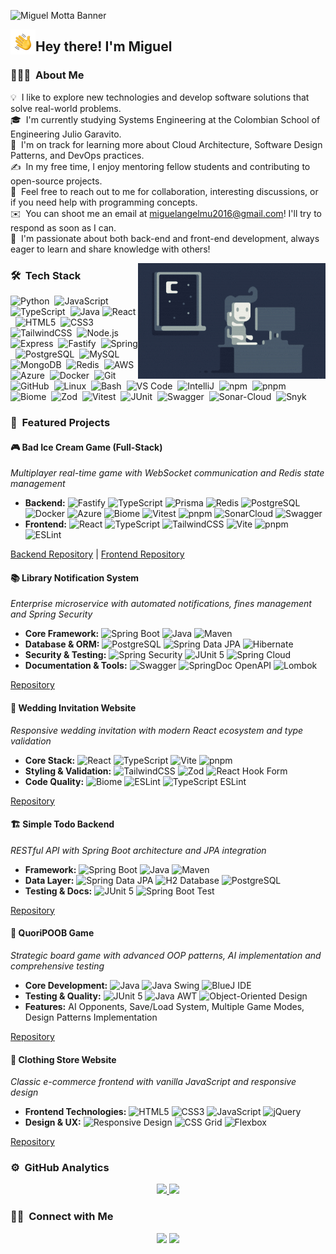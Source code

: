 ![Miguel Motta Banner](https://raw.githubusercontent.com/MIGUEL-MOTTA-U/MIGUEL-MOTTA-U/master/assets/!impossible.JPG)

<img alt="Night Coding" src="https://raw.githubusercontent.com/MIGUEL-MOTTA-U/MIGUEL-MOTTA-U/master/assets/Hand%20Wave.gif" width='40' align="left"/><h2>Hey there! I'm Miguel</h2>

### 👨🏻‍💻 &nbsp;About Me

💡 &nbsp;I like to explore new technologies and develop software solutions that solve real-world problems.\
🎓 &nbsp;I'm currently studying Systems Engineering at the Colombian School of Engineering Julio Garavito.\
🌱 &nbsp;I'm on track for learning more about Cloud Architecture, Software Design Patterns, and DevOps practices.\
✍️ &nbsp;In my free time, I enjoy mentoring fellow students and contributing to open-source projects.\
💬 &nbsp;Feel free to reach out to me for collaboration, interesting discussions, or if you need help with programming concepts.\
✉️ &nbsp;You can shoot me an email at miguelangelmu2016@gmail.com! I'll try to respond as soon as I can.\
📄 &nbsp;I'm passionate about both back-end and front-end development, always eager to learn and share knowledge with others!

<img alt="Night Coding" src="https://raw.githubusercontent.com/MIGUEL-MOTTA-U/MIGUEL-MOTTA-U/master/assets/Night-Coding.gif" align="right"/>

### 🛠 &nbsp;Tech Stack

<!-- Languages -->
![Python](https://img.shields.io/badge/-Python-05122A?style=flat&logo=python)&nbsp;
![JavaScript](https://img.shields.io/badge/-JavaScript-05122A?style=flat&logo=javascript)&nbsp;
![TypeScript](https://img.shields.io/badge/-TypeScript-05122A?style=flat&logo=typescript)&nbsp;
![Java](https://img.shields.io/badge/Java-05122A?style=flat&logo=OpenJDK&logoColor=FFA518)&nbsp;![React](https://img.shields.io/badge/-React-05122A?style=flat&logo=react)&nbsp;
![HTML5](https://img.shields.io/badge/-HTML5-05122A?style=flat&logo=HTML5)&nbsp;
![CSS3](https://img.shields.io/badge/-CSS3-05122A?style=flat&logo=CSS3&logoColor=1572B6)&nbsp;
![TailwindCSS](https://img.shields.io/badge/-TailwindCSS-05122A?style=flat&logo=tailwind-css)&nbsp;
![Node.js](https://img.shields.io/badge/-Node.js-05122A?style=flat&logo=node.js)&nbsp;
![Express](https://img.shields.io/badge/-Express-05122A?style=flat&logo=express)&nbsp;
![Fastify](https://img.shields.io/badge/-Fastify-05122A?style=flat&logo=fastify)&nbsp;
![Spring](https://img.shields.io/badge/-Spring-05122A?style=flat&logo=spring)&nbsp;
![PostgreSQL](https://img.shields.io/badge/-PostgreSQL-05122A?style=flat&logo=postgresql)&nbsp;
![MySQL](https://img.shields.io/badge/-MySQL-05122A?style=flat&logo=mysql)&nbsp;
![MongoDB](https://img.shields.io/badge/-MongoDB-05122A?style=flat&logo=mongodb)&nbsp;
![Redis](https://img.shields.io/badge/-Redis-05122A?style=flat&logo=redis)&nbsp;
![AWS](https://img.shields.io/badge/-AWS-05122A?style=flat&logo=amazon-aws)&nbsp;
![Azure](https://img.shields.io/badge/-Azure-05122A?style=flat&logo=microsoft-azure)&nbsp;
![Docker](https://img.shields.io/badge/-Docker-05122A?style=flat&logo=docker)&nbsp;
![Git](https://img.shields.io/badge/-Git-05122A?style=flat&logo=git)&nbsp;
![GitHub](https://img.shields.io/badge/-GitHub-05122A?style=flat&logo=github)&nbsp;
![Linux](https://img.shields.io/badge/-Linux-05122A?style=flat&logo=linux)&nbsp;
![Bash](https://img.shields.io/badge/Bash-05122A?style=flat&logo=gnubash&logoColor=white)&nbsp;
![VS Code](https://img.shields.io/badge/-VS%20Code-05122A?style=flat&logo=visual-studio-code&logoColor=007ACC)&nbsp;
![IntelliJ](https://img.shields.io/badge/-IntelliJ-05122A?style=flat&logo=intellij-idea)&nbsp;
![npm](https://img.shields.io/badge/-npm-05122A?style=flat&logo=npm)&nbsp;
![pnpm](https://img.shields.io/badge/-pnpm-05122A?style=flat&logo=pnpm)&nbsp;
![Biome](https://img.shields.io/badge/-biome-05122A?style=flat&logo=biome)&nbsp;
![Zod](https://img.shields.io/badge/-zod-05122A?style=flat&logo=zod)&nbsp;
![Vitest](https://img.shields.io/badge/-vitest-05122A?style=flat&logo=vitest)&nbsp;
![JUnit](https://img.shields.io/badge/-junit5-05122A?style=flat&logo=junit5)&nbsp;
![Swagger](https://img.shields.io/badge/-Swagger-05122A?style=flat&logo=swagger&logoColor=white)&nbsp;
![Sonar-Cloud](https://img.shields.io/badge/-Sonar%20Cloud-05122A?style=flat&logo=sonar&logoColor=white)&nbsp;
![Snyk](https://img.shields.io/badge/-Snyk-05122A?style=flat&logo=snyk&logoColor=white)&nbsp;

### 📁 &nbsp;Featured Projects

#### 🎮 **Bad Ice Cream Game** (Full-Stack)
*Multiplayer real-time game with WebSocket communication and Redis state management*
- **Backend:** ![Fastify](https://img.shields.io/badge/-Fastify-05122A?style=flat&logo=fastify)&nbsp;![TypeScript](https://img.shields.io/badge/-TypeScript-05122A?style=flat&logo=typescript)&nbsp;![Prisma](https://img.shields.io/badge/-Prisma-05122A?style=flat&logo=prisma)&nbsp;![Redis](https://img.shields.io/badge/-Redis-05122A?style=flat&logo=redis)&nbsp;![PostgreSQL](https://img.shields.io/badge/-PostgreSQL-05122A?style=flat&logo=postgresql)&nbsp;![Docker](https://img.shields.io/badge/-Docker-05122A?style=flat&logo=docker)&nbsp;![Azure](https://img.shields.io/badge/-Azure-05122A?style=flat&logo=microsoft-azure)&nbsp;![Biome](https://img.shields.io/badge/-biome-05122A?style=flat&logo=biome)&nbsp;![Vitest](https://img.shields.io/badge/-vitest-05122A?style=flat&logo=vitest)&nbsp;![pnpm](https://img.shields.io/badge/-pnpm-05122A?style=flat&logo=pnpm)&nbsp;![SonarCloud](https://img.shields.io/badge/-SonarCloud-05122A?style=flat&logo=sonar)&nbsp;![Swagger](https://img.shields.io/badge/-Swagger-05122A?style=flat&logo=swagger&logoColor=white)
- **Frontend:** ![React](https://img.shields.io/badge/-React-05122A?style=flat&logo=react)&nbsp;![TypeScript](https://img.shields.io/badge/-TypeScript-05122A?style=flat&logo=typescript)&nbsp;![TailwindCSS](https://img.shields.io/badge/-TailwindCSS-05122A?style=flat&logo=tailwind-css)&nbsp;![Vite](https://img.shields.io/badge/-Vite-05122A?style=flat&logo=vite)&nbsp;![pnpm](https://img.shields.io/badge/-pnpm-05122A?style=flat&logo=pnpm)&nbsp;![ESLint](https://img.shields.io/badge/-ESLint-05122A?style=flat&logo=eslint)

[Backend Repository](https://github.com/MIGUEL-MOTTA-U/The-Matrix-Back) | [Frontend Repository](https://github.com/andresserrato2004/The-Matrix-Front)

#### 📚 **Library Notification System**
*Enterprise microservice with automated notifications, fines management and Spring Security*
- **Core Framework:** ![Spring Boot](https://img.shields.io/badge/-Spring%20Boot-05122A?style=flat&logo=spring-boot)&nbsp;![Java](https://img.shields.io/badge/Java-05122A?style=flat&logo=OpenJDK&logoColor=FFA518)&nbsp;![Maven](https://img.shields.io/badge/-Maven-05122A?style=flat&logo=apache-maven)
- **Database & ORM:** ![PostgreSQL](https://img.shields.io/badge/-PostgreSQL-05122A?style=flat&logo=postgresql)&nbsp;![Spring Data JPA](https://img.shields.io/badge/-Spring%20Data%20JPA-05122A?style=flat&logo=spring)&nbsp;![Hibernate](https://img.shields.io/badge/-Hibernate-05122A?style=flat&logo=hibernate)
- **Security & Testing:** ![Spring Security](https://img.shields.io/badge/-Spring%20Security-05122A?style=flat&logo=spring-security)&nbsp;![JUnit 5](https://img.shields.io/badge/-JUnit%205-05122A?style=flat&logo=junit5)&nbsp;![Spring Cloud](https://img.shields.io/badge/-Spring%20Cloud-05122A?style=flat&logo=spring)
- **Documentation & Tools:** ![Swagger](https://img.shields.io/badge/-Swagger-05122A?style=flat&logo=swagger&logoColor=white)&nbsp;![SpringDoc OpenAPI](https://img.shields.io/badge/-SpringDoc%20OpenAPI-05122A?style=flat&logo=openapiinitiative)&nbsp;![Lombok](https://img.shields.io/badge/-Lombok-05122A?style=flat&logo=lombok)

[Repository](https://github.com/thesrcielos/spammers)

#### 💒 **Wedding Invitation Website**
*Responsive wedding invitation with modern React ecosystem and type validation*
- **Core Stack:** ![React](https://img.shields.io/badge/-React-05122A?style=flat&logo=react)&nbsp;![TypeScript](https://img.shields.io/badge/-TypeScript-05122A?style=flat&logo=typescript)&nbsp;![Vite](https://img.shields.io/badge/-Vite-05122A?style=flat&logo=vite)&nbsp;![pnpm](https://img.shields.io/badge/-pnpm-05122A?style=flat&logo=pnpm)
- **Styling & Validation:** ![TailwindCSS](https://img.shields.io/badge/-TailwindCSS-05122A?style=flat&logo=tailwind-css)&nbsp;![Zod](https://img.shields.io/badge/-zod-05122A?style=flat&logo=zod)&nbsp;![React Hook Form](https://img.shields.io/badge/-React%20Hook%20Form-05122A?style=flat&logo=reacthookform)
- **Code Quality:** ![Biome](https://img.shields.io/badge/-biome-05122A?style=flat&logo=biome)&nbsp;![ESLint](https://img.shields.io/badge/-ESLint-05122A?style=flat&logo=eslint)&nbsp;![TypeScript ESLint](https://img.shields.io/badge/-TS%20ESLint-05122A?style=flat&logo=typescript)

[Repository](https://github.com/MIGUEL-MOTTA-U/web-invitation)

#### 🏗️ **Simple Todo Backend**
*RESTful API with Spring Boot architecture and JPA integration*
- **Framework:** ![Spring Boot](https://img.shields.io/badge/-Spring%20Boot-05122A?style=flat&logo=spring-boot)&nbsp;![Java](https://img.shields.io/badge/Java-05122A?style=flat&logo=OpenJDK&logoColor=FFA518)&nbsp;![Maven](https://img.shields.io/badge/-Maven-05122A?style=flat&logo=apache-maven)
- **Data Layer:** ![Spring Data JPA](https://img.shields.io/badge/-Spring%20Data%20JPA-05122A?style=flat&logo=spring)&nbsp;![H2 Database](https://img.shields.io/badge/-H2%20Database-05122A?style=flat&logo=h2)&nbsp;![PostgreSQL](https://img.shields.io/badge/-PostgreSQL-05122A?style=flat&logo=postgresql)
- **Testing & Docs:** ![JUnit 5](https://img.shields.io/badge/-JUnit%205-05122A?style=flat&logo=junit5)&nbsp;![Spring Boot Test](https://img.shields.io/badge/-Spring%20Boot%20Test-05122A?style=flat&logo=spring)

[Repository](https://github.com/MIGUEL-MOTTA-U/BarquitaBackend)

#### 🎯 **QuoriPOOB Game**
*Strategic board game with advanced OOP patterns, AI implementation and comprehensive testing*
- **Core Development:** ![Java](https://img.shields.io/badge/Java-05122A?style=flat&logo=OpenJDK&logoColor=FFA518)&nbsp;![Java Swing](https://img.shields.io/badge/-Java%20Swing-05122A?style=flat&logo=java)&nbsp;![BlueJ IDE](https://img.shields.io/badge/-BlueJ-05122A?style=flat&logo=java)
- **Testing & Quality:** ![JUnit 5](https://img.shields.io/badge/-JUnit%205-05122A?style=flat&logo=junit5)&nbsp;![Java AWT](https://img.shields.io/badge/-Java%20AWT-05122A?style=flat&logo=java)&nbsp;![Object-Oriented Design](https://img.shields.io/badge/-OOP%20Design-05122A?style=flat&logo=java)
- **Features:** AI Opponents, Save/Load System, Multiple Game Modes, Design Patterns Implementation

[Repository](https://github.com/MIGUEL-MOTTA-U/POOB_DANIEL_MIGUEL)

#### 👔 **Clothing Store Website**
*Classic e-commerce frontend with vanilla JavaScript and responsive design*
- **Frontend Technologies:** ![HTML5](https://img.shields.io/badge/-HTML5-05122A?style=flat&logo=HTML5)&nbsp;![CSS3](https://img.shields.io/badge/-CSS3-05122A?style=flat&logo=CSS3&logoColor=1572B6)&nbsp;![JavaScript](https://img.shields.io/badge/-JavaScript-05122A?style=flat&logo=javascript)&nbsp;![jQuery](https://img.shields.io/badge/-jQuery-05122A?style=flat&logo=jquery)
- **Design & UX:** ![Responsive Design](https://img.shields.io/badge/-Responsive%20Design-05122A?style=flat&logo=css3)&nbsp;![CSS Grid](https://img.shields.io/badge/-CSS%20Grid-05122A?style=flat&logo=css3)&nbsp;![Flexbox](https://img.shields.io/badge/-Flexbox-05122A?style=flat&logo=css3)

[Repository](https://github.com/MIGUEL-MOTTA-U/FRONT-END)



### ⚙️ &nbsp;GitHub Analytics

<p align="center">
<a href="https://github.com/MIGUEL-MOTTA-U">
  <img height="180em" src="https://github-readme-stats-eight-theta.vercel.app/api?username=MIGUEL-MOTTA-U&show_icons=true&theme=algolia&include_all_commits=true&count_private=true"/>
  <img height="180em" src="https://github-readme-stats-eight-theta.vercel.app/api/top-langs/?username=MIGUEL-MOTTA-U&layout=compact&langs_count=8&theme=algolia"/>
</a>
</p>

### 🤝🏻 &nbsp;Connect with Me

<p align="center">
<a href="mailto:miguelangelmu2016@gmail.com"><img src="https://img.shields.io/badge/-miguelangelmu2016@gmail.com-D14836?style=flat&logo=Gmail&logoColor=white"/></a>
<a href="https://www.linkedin.com/in/miguelangelmotta-backendengineer"><img src="https://img.shields.io/badge/-Miguel%20Motta-0077B5?style=flat&logo=Linkedin&logoColor=white"/></a>
</p>
